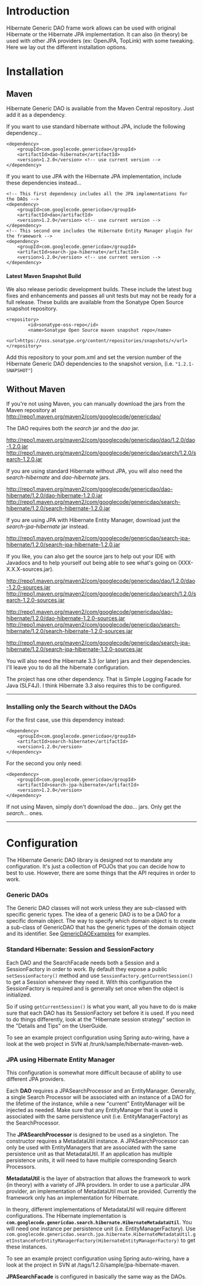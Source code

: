 # Introduction #
Hibernate Generic DAO frame work allows can be used with original Hibernate or the Hibernate JPA implementation. It can also (in theory) be used with other JPA providers (ex: OpenJPA, TopLink) with some tweaking. Here we lay out the different installation options.

# Installation #
## Maven ##
Hibernate Generic DAO is available from the Maven Central repository. Just add it as a dependency.

If you want to use standard hibernate without JPA, include the following dependency...
```
<dependency>
	<groupId>com.googlecode.genericdao</groupId>
	<artifactId>dao-hibernate</artifactId>
	<version>1.2.0</version> <!-- use current version -->
</dependency>
```

If you want to use JPA with the Hibernate JPA implementation, include these dependencies instead...
```
<!-- This first dependency includes all the JPA implementations for the DAOs -->
<dependency>
	<groupId>com.googlecode.genericdao</groupId>
	<artifactId>dao</artifactId>
	<version>1.2.0</version> <!-- use current version -->
</dependency>
<!-- This second one includes the Hibernate Entity Manager plugin for the framework -->
<dependency>
	<groupId>com.googlecode.genericdao</groupId>
	<artifactId>search-jpa-hibernate</artifactId>
	<version>1.2.0</version> <!-- use current version -->
</dependency>
```

#### Latest Maven Snapshot Build ####
We also release periodic development builds. These include the latest bug fixes and enhancements and passes all unit tests but may not be ready for a full release. These builds are available from the Sonatype Open Source snapshot repository.
```
<repository>
        <id>sonatype-oss-repo</id>
        <name>Sonatype Open Source maven snapshot repo</name>
        <url>https://oss.sonatype.org/content/repositories/snapshots/</url>
</repository>
```

Add this repository to your pom.xml and set the version number of the Hibernate Generic DAO dependencies to the snapshot version, (i.e. `"1.2.1-SNAPSHOT"`)

## Without Maven ##
If you're not using Maven, you can manually download the jars from the Maven repository at http://repo1.maven.org/maven2/com/googlecode/genericdao/

The DAO requires both the _search_ jar and the _dao_ jar.

http://repo1.maven.org/maven2/com/googlecode/genericdao/dao/1.2.0/dao-1.2.0.jar <br />
http://repo1.maven.org/maven2/com/googlecode/genericdao/search/1.2.0/search-1.2.0.jar

If you are using standard Hibernate without JPA, you will also need the _search-hibernate_ and _dao-hibernate_ jars.

http://repo1.maven.org/maven2/com/googlecode/genericdao/dao-hibernate/1.2.0/dao-hibernate-1.2.0.jar <br />
http://repo1.maven.org/maven2/com/googlecode/genericdao/search-hibernate/1.2.0/search-hibernate-1.2.0.jar

If you are using JPA with Hibernate Entity Manager, download just the _search-jpa-hibernate_ jar instead.

http://repo1.maven.org/maven2/com/googlecode/genericdao/search-jpa-hibernate/1.2.0/search-jpa-hibernate-1.2.0.jar

If you like, you can also get the source jars to help out your IDE with Javadocs and to help yourself out being able to see what's going on (XXX-X.X.X-sources.jar).

http://repo1.maven.org/maven2/com/googlecode/genericdao/dao/1.2.0/dao-1.2.0-sources.jar <br />
http://repo1.maven.org/maven2/com/googlecode/genericdao/search/1.2.0/search-1.2.0-sources.jar

http://repo1.maven.org/maven2/com/googlecode/genericdao/dao-hibernate/1.2.0/dao-hibernate-1.2.0-sources.jar <br />
http://repo1.maven.org/maven2/com/googlecode/genericdao/search-hibernate/1.2.0/search-hibernate-1.2.0-sources.jar

http://repo1.maven.org/maven2/com/googlecode/genericdao/search-jpa-hibernate/1.2.0/search-jpa-hibernate-1.2.0-sources.jar

You will also need the Hibernate 3.3 (or later) jars and their dependencies. I'll leave you to do all the hibernate configuration.

The project has one other dependency. That is Simple Logging Facade for Java (SLF4J). I think Hibernate 3.3 also requires this to be configured.


---

### Installing only the Search without the DAOs ###
For the first case, use this dependency instead:
```
<dependency>
	<groupId>com.googlecode.genericdao</groupId>
	<artifactId>search-hibernate</artifactId>
	<version>1.2.0</version>
</dependency>
```

For the second you only need:
```
<dependency>
	<groupId>com.googlecode.genericdao</groupId>
	<artifactId>search-jpa-hibernate</artifactId>
	<version>1.2.0</version>
</dependency>
```

If not using Maven, simply don't download the _dao..._ jars. Only get the _search..._ ones.

---


# Configuration #
The Hibernate Generic DAO library is designed not to mandate any configuration. It's just a collection of POJOs that you can decide how to best to use. However, there are some things that the API requires in order to work.

### Generic DAOs ###
The Generic DAO classes will not work unless they are sub-classed with specific generic types. The idea of a generic DAO is to be a DAO for a specific domain object. The way to specify which domain object is to create a sub-class of GenericDAO that has the generic types of the domain object and its identifier. See [GenericDAOExamples](GenericDAOExamples.md) for examples.

### Standard Hibernate: Session and SessionFactory ###
Each DAO and the SearchFacade needs both a Session and a SessionFactory in order to work. By default they expose a public `setSessionFactory()` method and use `SessionFactory.getCurrentSession()` to get a Session whenever they need it. With this configuration the SessionFactory is required and is generally set once when the object is initialized.

So if using `getCurrentSession()` is what you want, all you have to do is make sure that each DAO has its SessionFactory set before it is used. If you need to do things differently, look at the "Hibernate session strategy" section in the "Details and Tips" on the UserGuide.

To see an example project configuration using Spring auto-wiring, have a look at the web project in SVN at /trunk/sample/hibernate-maven-web.

### JPA using Hibernate Entity Manager ###
This configuration is somewhat more difficult because of ability to use different JPA providers.

Each **DAO** requires a JPASearchProcessor and an EntityManager. Generally, a single Search Processor will be associated with an instance of a DAO for the lifetime of the instance, while a new "current" EntityManager will be injected as needed. Make sure that any EntityManager that is used is associated with the same persistence unit (i.e. EntityManagerFactory) as the SearchProcessor.

The **JPASearchProcessor** is designed to be used as a singleton. The constructor requires a MetadataUtil instance. A JPASearchProcessor can only be used with EntityManagers that are associated with the same persistence unit as that MetadataUtil. If an application has multiple persistence units, it will need to have multiple corresponding Search Processors.

**MetadataUtil** is the layer of abstraction that allows the framework to work (in theory) with a variety of JPA providers. In order to use a particular JPA provider, an implementation of MetadataUtil must be provided. Currently the framework only has an implementation for Hibernate.

In theory, different implementations of MetadataUtil will require different configurations. The Hibernate implementation is **`com.googlecode.genericdao.search.hibernate.HibernateMetadataUtil`**. You will need one instance per persistence unit (i.e. EntityManagerFactory). Use `com.googlecode.genericdao.search.jpa.hibernate.HibernateMetadataUtil.getInstanceForEntityManagerFactory(HibernateEntityManagerFactory)` to get these instances.

To see an example project configuration using Spring auto-wiring, have a look at the project in SVN at /tags/1.2.0/sample/jpa-hibernate-maven.

**JPASearchFacade** is configured in basically the same way as the DAOs.